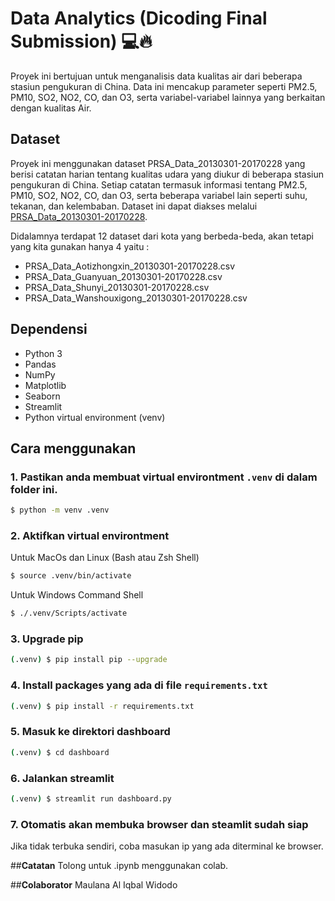 # Data Analytics (Dicoding Final Submission) 💻🔥

Proyek ini bertujuan untuk menganalisis data kualitas air dari beberapa stasiun pengukuran di China. Data ini mencakup parameter seperti PM2.5, PM10, SO2, NO2, CO, dan O3, serta variabel-variabel lainnya yang berkaitan dengan kualitas Air.

## Dataset 

Proyek ini menggunakan dataset PRSA_Data_20130301-20170228 yang berisi catatan harian tentang kualitas udara yang diukur di beberapa stasiun pengukuran di China. Setiap catatan termasuk informasi tentang PM2.5, PM10, SO2, NO2, CO, dan O3, serta beberapa variabel lain seperti suhu, tekanan, dan kelembaban. Dataset ini dapat diakses melalui [PRSA_Data_20130301-20170228](https://drive.google.com/uc?id=1UjJJ1yboo9gFAU0rNgCSRxTsjqHe6gd3). 

Didalamnya terdapat 12 dataset dari kota yang berbeda-beda, akan tetapi yang kita gunakan hanya 4 yaitu :
* PRSA_Data_Aotizhongxin_20130301-20170228.csv
* PRSA_Data_Guanyuan_20130301-20170228.csv
* PRSA_Data_Shunyi_20130301-20170228.csv
* PRSA_Data_Wanshouxigong_20130301-20170228.csv

## Dependensi

- Python 3
- Pandas
- NumPy
- Matplotlib
- Seaborn
- Streamlit
- Python virtual environment (venv)

## Cara menggunakan 
### 1. Pastikan anda membuat virtual environtment `.venv` di dalam folder ini.
```bash
$ python -m venv .venv
```

### 2. Aktifkan virtual environtment
Untuk MacOs dan Linux (Bash atau Zsh Shell)
```bash
$ source .venv/bin/activate
```
Untuk Windows Command Shell
```bash
$ ./.venv/Scripts/activate
```

### 3. Upgrade pip
```bash
(.venv) $ pip install pip --upgrade
```

### 4. Install  packages yang ada di file `requirements.txt`
```bash
(.venv) $ pip install -r requirements.txt
```

### 5. Masuk ke direktori dashboard
```bash
(.venv) $ cd dashboard
```

### 6. Jalankan streamlit
```bash
(.venv) $ streamlit run dashboard.py
```
### 7. Otomatis akan membuka browser dan steamlit sudah siap
Jika tidak terbuka sendiri, coba masukan ip yang ada diterminal ke browser.

##**Catatan** 
Tolong untuk .ipynb menggunakan colab. 

##**Colaborator**
Maulana Al Iqbal Widodo
